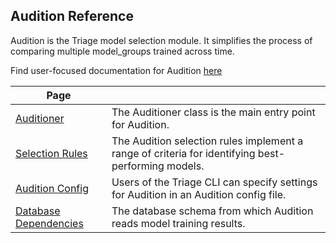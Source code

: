 ## Audition Reference

Audition is the Triage model selection module. It simplifies the process of comparing multiple model_groups trained across time.

Find user-focused documentation for Audition [here](../../audition/audition_intro.md)

|Page||
|-|-|
|[Auditioner](auditioner.md)|The Auditioner class is the main entry point for Audition. 
|[Selection Rules](selection_rules.md)|The Audition selection rules implement a range of criteria for identifying best-performing models.|
|[Audition Config](audition-config.md)|Users of the Triage CLI can specify settings for Audition in an Audition config file.|
|[Database Dependencies](database-dependencies.md)|The database schema from which Audition reads model training results.|